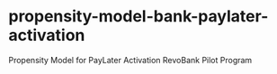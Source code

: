 # propensity-model-bank-paylater-activation
Propensity Model for PayLater Activation RevoBank Pilot Program
